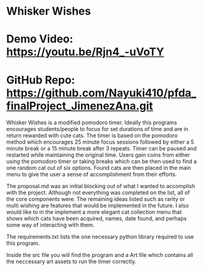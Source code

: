 # Whisker Wishes

# Demo Video: https://youtu.be/Rjn4_-uVoTY

# GitHub Repo: <https://github.com/Nayuki410/pfda_finalProject_JimenezAna.git>

Whisker Wishes is a modified pomodoro timer. Ideally this programs encourages students/people to focus for set durations of time and are in return rewarded with cute cats. The timer is based on the pomodoro method which encourages 25 minute focus sessions followed by either a 5 minute break or a 15 minute break after 3 repeats. Timer can be paused and restarted while maintaining the original time. Users gain coins from either using the pomodoro timer or taking breaks which can be then used to find a one random cat out of six options. Found cats are then placed in the main menu to give the user a sense of accomplishment from their efforts. 

The proposal.md was an initial blocking out of what I wanted to accomplish with the project. Although not everything was completed on the list, all of the core components were. The remaining ideas listed such as rarity or multi wishing are features that would be implemented in the future. I also would like to in the implement a more elegant cat collection menu that shows which cats have been acquired, names, date found, and perhaps some way of interacting with them. 

The requirements.txt lists the one necessary python library required to use this program. 

Inside the src file you will find the program and a Art file which contains all the neccessary art assets to run the timer correctly. 